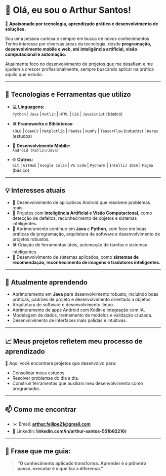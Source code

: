 # 👋 Olá, eu sou o Arthur Santos!

🎯 **Apaixonado por tecnologia, aprendizado prático e desenvolvimento de soluções.**

Sou uma pessoa curiosa e sempre em busca de novos conhecimentos. Tenho interesse por diversas áreas da tecnologia, desde **programação, desenvolvimento mobile e web, até inteligência artificial, visão computacional e automação.**  

Atualmente foco no desenvolvimento de projetos que me desafiam e me ajudam a crescer profissionalmente, sempre buscando aplicar na prática aquilo que estudo.

---

## 🚀 Tecnologias e Ferramentas que utilizo

- 💻 **Linguagens:**  
`Python` | `Java` | `Kotlin` | `HTML` | `CSS` | `JavaScript` (básico)

- 🛠️ **Frameworks e Bibliotecas:**  
`YOLO` | `OpenCV` | `Matplotlib` | `Pandas` | `NumPy` | `TensorFlow` (estudos) | `Keras` (estudos)

- 📱 **Desenvolvimento Mobile:**  
`Android (Kotlin/Java)`

- 🌐 **Outros:**  
`Git` | `GitHub` | `Google Colab` | `VS Code` | `PyCharm` | `IntelliJ IDEA` | `Figma` (básico)

---

## 💡 Interesses atuais

- 📱 Desenvolvimento de aplicativos Android que resolvem problemas reais.  
- 🤖 Projetos com **Inteligência Artificial e Visão Computacional**, como detecção de defeitos, reconhecimento de objetos e sistemas inteligentes.  
- 🧠 Aprimoramento contínuo em **Java** e **Python**, com foco em boas práticas de programação, arquitetura de software e desenvolvimento de projetos robustos.  
- 🛠️ Criação de ferramentas úteis, automação de tarefas e sistemas inteligentes.  
- 🎯 Desenvolvimento de sistemas aplicados, como **sistemas de recomendação, reconhecimento de imagens e tradutores inteligentes.**

---

## 🌱 Atualmente aprendendo

- Aprimoramento em **Java** para desenvolvimento robusto, incluindo boas práticas, padrões de projeto e desenvolvimento orientado a objetos.  
- Arquitetura de software e desenvolvimento limpo.  
- Aprimoramento de apps Android com Kotlin e integração com IA.  
- Modelagem de dados, treinamento de modelos e validação cruzada.  
- Desenvolvimento de interfaces mais polidas e intuitivas.  

---

## 📈 Meus projetos refletem meu processo de aprendizado

🔧 Aqui você encontrará projetos que desenvolvo para:  
- Consolidar meus estudos.  
- Resolver problemas do dia a dia.  
- Construir ferramentas que auxiliam meu desenvolvimento como programador.

---

## 📫 Como me encontrar

- ✉️ Email: **arthur.fellipe21@gmail.com**  
- 💼 LinkedIn: **linkedin.com/in/arthur-santos-551b62216/**

---

## 🚀 Frase que me guia:

> **“O conhecimento aplicado transforma. Aprender é o primeiro passo, executar é o que faz a diferença.”**
